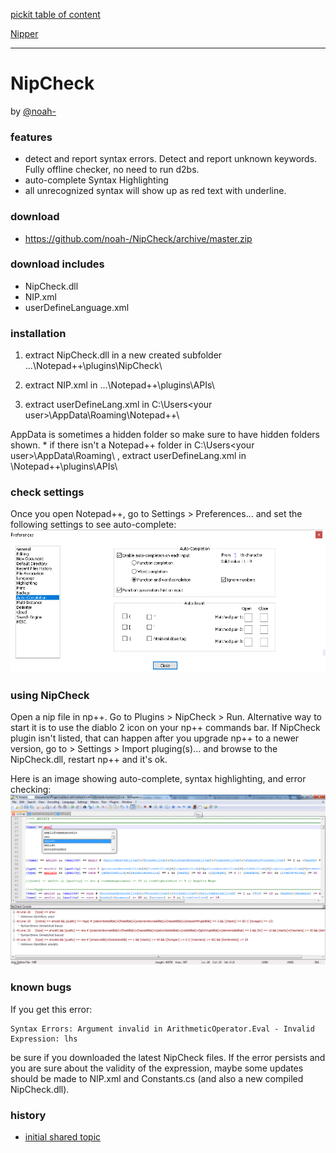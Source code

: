 [pickit table of content](https://github.com/blizzhackers/pickits/#pickits)

[Nipper](https://github.com/blizzhackers/pickits/nipper/readme.md)

---

# NipCheck
by [@noah-](https://github.com/noah-)

### features

* detect and report syntax errors. Detect and report unknown keywords. Fully offline checker, no need to run d2bs.
* auto-complete Syntax Highlighting
* all unrecognized syntax will show up as red text with underline.

### download

* <https://github.com/noah-/NipCheck/archive/master.zip>

### download includes

* NipCheck.dll
* NIP.xml
* userDefineLanguage.xml

### installation

1. extract NipCheck.dll in a new created subfolder ...\Notepad++\plugins\NipCheck\

1. extract NIP.xml in ...\Notepad++\plugins\APIs\

1. extract userDefineLang.xml in C:\Users\<your user>\AppData\Roaming\Notepad++\

AppData is sometimes a hidden folder so make sure to have hidden folders shown. 
\* if there isn't a Notepad++ folder in C:\Users\<your user>\AppData\Roaming\ , extract userDefineLang.xml in \Notepad++\plugins\APIs\

### check settings

Once you open Notepad++, go to Settings > Preferences... and set the following settings to see auto-complete:
![nipcheck1](assets/nipcheck1.png)

### using NipCheck

Open a nip file in np++. Go to Plugins > NipCheck > Run. Alternative way to start it is to use the diablo 2 icon on your np++ commands bar.
If NipCheck plugin isn't listed, that can happen after you upgrade np++ to a newer version, go to > Settings > Import pluging(s)... and browse to the NipCheck.dll, restart np++ and it's ok.

Here is an image showing auto-complete, syntax highlighting, and error checking:
![nipcheck2](assets/nipcheck2.png)

### known bugs

If you get this error:
```
Syntax Errors: Argument invalid in ArithmeticOperator.Eval - Invalid Expression: lhs
```
be sure if you downloaded the latest NipCheck files. 
If the error persists and you are sure about the validity of the expression, maybe some updates should be made to NIP.xml and Constants.cs (and also a new compiled NipCheck.dll).

### history

* [initial shared topic](https://web.archive.org/web/20180324041959/http://www.blizzhackers.cc:80/viewtopic.php?f=182&t=495129)
